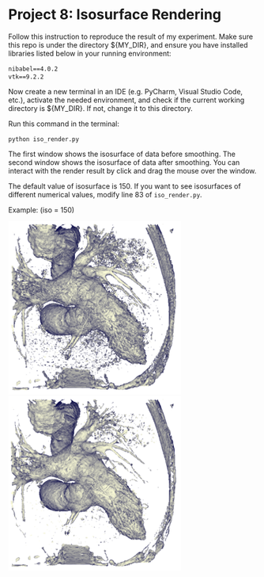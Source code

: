 # Project 8: Isosurface Rendering
Follow this instruction to reproduce the result of my experiment. Make sure this repo is under the directory ${MY_DIR}, and ensure you have installed libraries listed below in your running environment:
```
nibabel==4.0.2
vtk==9.2.2
```

Now create a new terminal in an IDE (e.g. PyCharm, Visual Studio Code, etc.),
activate the needed environment,
and check if the current working directory is ${MY_DIR}. If not, change it to this directory.

Run this command in the terminal:
```
python iso_render.py
```
The first window shows the isosurface of data before smoothing. The second window shows the isosurface of data after smoothing. You can interact with the render result by click and drag the mouse over the window. 

The default value of isosurface is 150. If you want to see isosurfaces of different numerical values, modify line 83 of ```iso_render.py```.

Example: (iso = 150)
<p>
  <img src='images/iso_150.png' width='350'/>&nbsp;&nbsp;&nbsp;&nbsp;<img src='images/iso_150_smooth.png' width='350'/>
</p>
